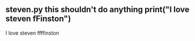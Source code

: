 steven.py
this shouldn't do anything
print("I love steven fFinston")
----------
I love steven ffffinston
